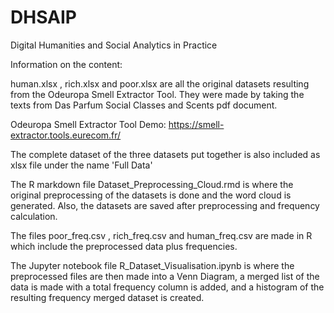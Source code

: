 # DHSAIP
Digital Humanities and Social Analytics in Practice

Information on the content:

human.xlsx , rich.xlsx and poor.xlsx are all the original datasets resulting from the Odeuropa Smell Extractor Tool. They were made by taking the texts from Das Parfum Social Classes and Scents pdf document.

Odeuropa Smell Extractor Tool Demo: https://smell-extractor.tools.eurecom.fr/ 

The complete dataset of the three datasets put together is also included as xlsx file under the name 'Full Data'

The R markdown file Dataset_Preprocessing_Cloud.rmd is where the original preprocessing of the datasets is done and the word cloud is generated. Also, the datasets are saved after preprocessing and frequency calculation.

The files poor_freq.csv , rich_freq.csv and human_freq.csv are made in R which include the preprocessed data plus frequencies.

The Jupyter notebook file R_Dataset_Visualisation.ipynb is where the preprocessed files are then made into a Venn Diagram, a merged list of the data is made with a total frequency column is added, and a histogram of the resulting frequency merged dataset is created.

